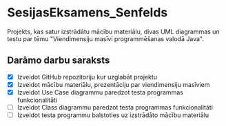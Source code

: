 # SesijasEksamens_Senfelds
Projekts, kas satur izstrādātu mācību materiālu, divas UML diagrammas un testu par tēmu "Viendimensiju masīvi programmēšanas valodā Java".
## Darāmo darbu saraksts
- [x] Izveidot GitHub repozitoriju kur uzglabāt projektu
- [x] Izveidot mācību materiālu, prezentāciju par viendimensiju masīviem
- [x] Izveidot Use Case diagrammu paredzot testa programmas funkcionalitāti
- [ ] Izveidot Class diagrammu paredzot testa programmas funkcionalitāti
- [ ] Izveidot testa programmu balstoties uz izstrādāto mācību materiālu
